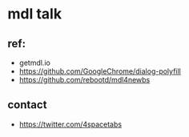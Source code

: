 # mdl talk


## ref:
- getmdl.io
- https://github.com/GoogleChrome/dialog-polyfill
- https://github.com/rebootd/mdl4newbs

## contact
- https://twitter.com/4spacetabs


